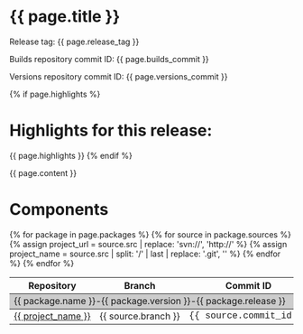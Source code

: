 # {{ page.title }}

Release tag: {{ page.release_tag }}

Builds repository commit ID: {{ page.builds_commit }}

Versions repository commit ID: {{ page.versions_commit }}

{% if page.highlights %}
# Highlights for this release:
{{ page.highlights }}
{% endif %}

{{ page.content }}

# Components

<style type="text/css">
.main-item{background-color:#CCCCCC;border-style:solid;border-width:0px;border-top-width:1px;border-bottom-width:1px;}
.secondary-item{border-style:solid;border-width:0px;border-top-width:0px;border-bottom-width:0px;white-space:nowrap;}
.monospaced{font-family:Consolas,Monaco,Lucida Console,Liberation Mono,DejaVu Sans Mono,Bitstream Vera Sans Mono,Courier New,monospace;}
tr:hover{background-color:#DDDDDD}
</style>

<table>
    <thead>
        <tr>
            <th>Repository</th>
            <th>Branch</th>
            <th>Commit ID</th>
        </tr>
    </thead>
    <tbody>
        {% for package in page.packages %}
        <tr>
            <td class="main-item" colspan="3"> {{ package.name }}-{{ package.version }}-{{ package.release }} </td>
        </tr>
        {% for source in package.sources %}
        {% assign project_url = source.src | replace: 'svn://', 'http://' %}
        {% assign project_name = source.src | split: '/' | last | replace: '.git', '' %}
        <tr>
            <td class="secondary-item"> <a href="{{ project_url }}">{{ project_name }}</a> </td>
            <td class="secondary-item"> {{ source.branch }} </td>
            <td class="secondary-item monospaced"> {{ source.commit_id }} </td>
        </tr>
        {% endfor %}
        {% endfor %}
    </tbody>
</table>
